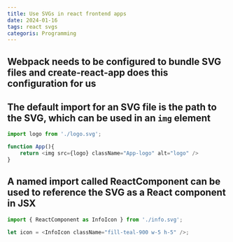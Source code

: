 ```yaml
---
title: Use SVGs in react frontend apps
date: 2024-01-16
tags: react svgs
categoris: Programming
---
```


## Webpack needs to be configured to bundle SVG files and create-react-app does this configuration for us

## The default import for an SVG file is the path to the SVG, which can be used in an `img` element

```typescript
import logo from './logo.svg';

function App(){
	return <img src={logo} className="App-logo" alt="logo" />
}
```

## A named import called ReactComponent can be used to reference the SVG as a React component in JSX

```typescript
import { ReactComponent as InfoIcon } from './info.svg';

let icon = <InfoIcon className="fill-teal-900 w-5 h-5" />;
```